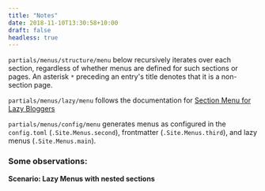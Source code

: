 ```yaml
---
title: "Notes"
date: 2018-11-10T13:30:58+10:00
draft: false
headless: true
---
```


`partials/menus/structure/menu` below recursively iterates over each section, regardless of whether menus are defined for such sections or pages. An asterisk `*` preceding an entry's title denotes that it is a non-section page.

`partials/menus/lazy/menu` follows the documentation for [Section Menu for Lazy Bloggers](https://gohugo.io/templates/menu-templates/#section-menu-for-lazy-bloggers) 

`partials/menus/config/menu` generates menus as configured in the `config.toml` (`.Site.Menus.second`), frontmatter (`.Site.Menus.third`), and lazy menus (`.Site.Menus.main`).

### Some observations:
**Scenario: Lazy Menus with nested sections**